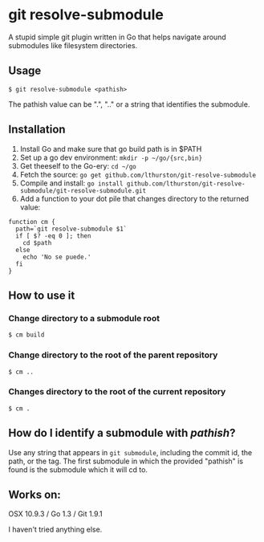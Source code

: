 # git resolve-submodule

A stupid simple git plugin written in Go that helps navigate around submodules
like filesystem directories.

## Usage

`$ git resolve-submodule <pathish>`

The pathish value can be ".", ".." or a string that identifies the submodule.

## Installation

1. Install Go and make sure that go build path is in $PATH
2. Set up a go dev environment: `mkdir -p ~/go/{src,bin}`
3. Get theeself to the Go-ery: `cd ~/go`
4. Fetch the source: `go get github.com/lthurston/git-resolve-submodule`
5. Compile and install: `go install github.com/lthurston/git-resolve-submodule/git-resolve-submodule.git`
6. Add a function to your dot pile that changes directory to the returned value:

```
function cm {
  path=`git resolve-submodule $1`
  if [ $? -eq 0 ]; then
    cd $path
  else
    echo 'No se puede.'
  fi
}
```

## How to use it

### Change directory to a submodule root

```
$ cm build
```

### Change directory to the root of the parent repository

```
$ cm ..
```

### Changes directory to the root of the current repository

```
$ cm .
```

## How do I identify a submodule with _pathish_?

Use any string that appears in `git submodule`, including the commit id, the path, or the tag. The first
submodule in which the provided "pathish" is found is the submodule which it will cd to.

## Works on:

OSX 10.9.3 / Go 1.3 / Git 1.9.1

I haven't tried anything else.

